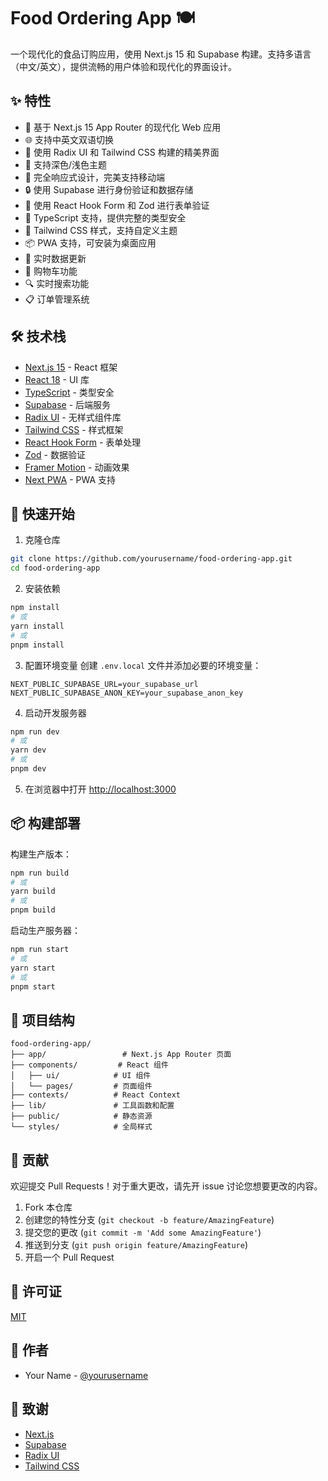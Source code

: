 # Food Ordering App 🍽️

一个现代化的食品订购应用，使用 Next.js 15 和 Supabase 构建。支持多语言（中文/英文），提供流畅的用户体验和现代化的界面设计。

## ✨ 特性

- 🚀 基于 Next.js 15 App Router 的现代化 Web 应用
- 🌐 支持中英文双语切换
- 🎨 使用 Radix UI 和 Tailwind CSS 构建的精美界面
- 🌙 支持深色/浅色主题
- 📱 完全响应式设计，完美支持移动端
- 🔒 使用 Supabase 进行身份验证和数据存储
- 📝 使用 React Hook Form 和 Zod 进行表单验证
- 🎯 TypeScript 支持，提供完整的类型安全
- 🎨 Tailwind CSS 样式，支持自定义主题
- 📦 PWA 支持，可安装为桌面应用
- 🔄 实时数据更新
- 🛒 购物车功能
- 🔍 实时搜索功能
- 📋 订单管理系统

## 🛠️ 技术栈

- [Next.js 15](https://nextjs.org/) - React 框架
- [React 18](https://reactjs.org/) - UI 库
- [TypeScript](https://www.typescriptlang.org/) - 类型安全
- [Supabase](https://supabase.io/) - 后端服务
- [Radix UI](https://www.radix-ui.com/) - 无样式组件库
- [Tailwind CSS](https://tailwindcss.com/) - 样式框架
- [React Hook Form](https://react-hook-form.com/) - 表单处理
- [Zod](https://github.com/colinhacks/zod) - 数据验证
- [Framer Motion](https://www.framer.com/motion/) - 动画效果
- [Next PWA](https://github.com/shadowwalker/next-pwa) - PWA 支持

## 🚀 快速开始

1. 克隆仓库
```bash
git clone https://github.com/yourusername/food-ordering-app.git
cd food-ordering-app
```

2. 安装依赖
```bash
npm install
# 或
yarn install
# 或
pnpm install
```

3. 配置环境变量
创建 `.env.local` 文件并添加必要的环境变量：
```env
NEXT_PUBLIC_SUPABASE_URL=your_supabase_url
NEXT_PUBLIC_SUPABASE_ANON_KEY=your_supabase_anon_key
```

4. 启动开发服务器
```bash
npm run dev
# 或
yarn dev
# 或
pnpm dev
```

5. 在浏览器中打开 [http://localhost:3000](http://localhost:3000)

## 📦 构建部署

构建生产版本：
```bash
npm run build
# 或
yarn build
# 或
pnpm build
```

启动生产服务器：
```bash
npm run start
# 或
yarn start
# 或
pnpm start
```

## 📁 项目结构

```
food-ordering-app/
├── app/                 # Next.js App Router 页面
├── components/         # React 组件
│   ├── ui/            # UI 组件
│   └── pages/         # 页面组件
├── contexts/          # React Context
├── lib/               # 工具函数和配置
├── public/            # 静态资源
└── styles/            # 全局样式
```

## 🤝 贡献

欢迎提交 Pull Requests！对于重大更改，请先开 issue 讨论您想要更改的内容。

1. Fork 本仓库
2. 创建您的特性分支 (`git checkout -b feature/AmazingFeature`)
3. 提交您的更改 (`git commit -m 'Add some AmazingFeature'`)
4. 推送到分支 (`git push origin feature/AmazingFeature`)
5. 开启一个 Pull Request

## 📝 许可证

[MIT](https://choosealicense.com/licenses/mit/)

## 👥 作者

- Your Name - [@yourusername](https://github.com/yourusername)

## 🙏 致谢

- [Next.js](https://nextjs.org/)
- [Supabase](https://supabase.io/)
- [Radix UI](https://www.radix-ui.com/)
- [Tailwind CSS](https://tailwindcss.com/) 
